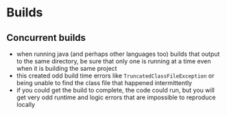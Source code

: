 # Builds

## Concurrent builds
- when running java (and perhaps other languages too) builds that output to the same directory, be sure that only one is running at a time even when it is building the same project
- this created odd build time errors like `TruncatedClassFileException` or being unable to find the class file that happened intermittently
- if you could get the build to complete, the code could run, but you will get very odd runtime and logic errors that are impossible to reproduce locally
